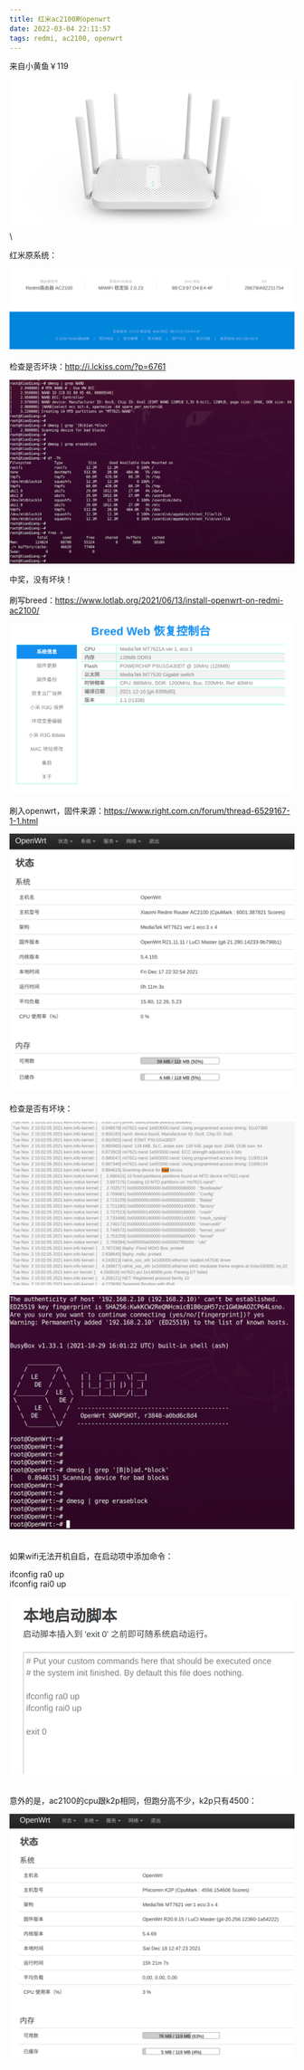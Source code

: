 ```yaml
---
title: 红米ac2100刷openwrt
date: 2022-03-04 22:11:57
tags: redmi, ac2100, openwrt
---
```


来自小黄鱼￥119

![](../images/ac2100/ac2100.png)
\
\

红米原系统：

![](../images/ac2100/origin_system.png)
\
\
检查是否坏块：http://i.lckiss.com/?p=6761

![](../images/ac2100/bad_blocks.png)

中奖，没有坏块！
\
\
刷写breed：https://www.lotlab.org/2021/06/13/install-openwrt-on-redmi-ac2100/

![](../images/ac2100/breed.png)
\
\
刷入openwrt，固件来源：https://www.right.com.cn/forum/thread-6529167-1-1.html

![](../images/ac2100/op_overview.png)
\
\
检查是否有坏块：

![](../images/ac2100/logs.png)

![](../images/ac2100/shell.png)
\
\
\
如果wifi无法开机自启，在启动项中添加命令：

ifconfig ra0 up  
ifconfig rai0 up

![](../images/ac2100/startup.png)
\
\
\
意外的是，ac2100的cpu跟k2p相同，但跑分高不少，k2p只有4500：
  
![](../images/ac2100/k2p.png)

